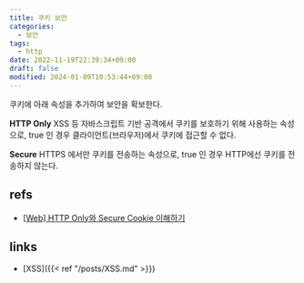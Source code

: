 ```yaml
---
title: 쿠키 보안
categories:
  - 보안
tags:
  - http
date: 2022-11-19T22:39:34+09:00
draft: false
modified: 2024-01-09T10:53:44+09:00
---
```

쿠키에 아래 속성을 추가하여 보안을 확보한다.

**HTTP Only**
XSS 등 자바스크립트 기반 공격에서 쿠키를 보호하기 위해 사용하는 속성으로, true 인 경우 클라이언트(브라우저)에서 쿠키에 접근할 수 없다.

**Secure**
HTTPS 에서만 쿠키를 전송하는 속성으로, true 인 경우 HTTP에선 쿠키를 전송하지 않는다. 


## refs
- [[Web] HTTP Only와 Secure Cookie 이해하기](https://nsinc.tistory.com/121)


## links
- [XSS]({{< ref "/posts/XSS.md" >}})
